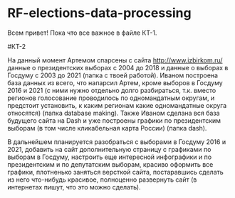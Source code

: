 # RF-elections-data-processing

Всем привет!
Пока что все важное в файле КТ-1.

#КТ-2

На данный момент Артемом спарсены с сайта http://www.izbirkom.ru/ данные о президентских выборах с 2004 до 2018 и данные о выборах в Госдуму с 2003 до 2021 (папка с твоей работой). Иваном построена база данных из всего, что напарсил Артем, кроме выборов в Госдуму 2016 и 2021 (с ними нужно отдельно долго разбираться, т.к. вместо регионов голосование проводилось по одномандатным округам, и предстоит установить, к каким регионам какие одномандатные округа относятся) (папка database making). Также Иваном сделана вся база будущего сайта на Dash и уже построены графики по президентским выборам (в том числе кликабельная карта России) (папка dash).

В дальнейшем планируется разобраться с выборами в Госдуму 2016 и 2021, добавить на сайт дополнительную страницу с графиками по выборам в Госдуму, настроить еще интересной инфографики и по президентским и по депутатским выборам, красиво оформить все графики, плотненько заняться версткой сайта, постаравшись сделать из него что-нибудь красивое, полноценно развернуть сайт (в интернетах пишут, что это можно сделать).
